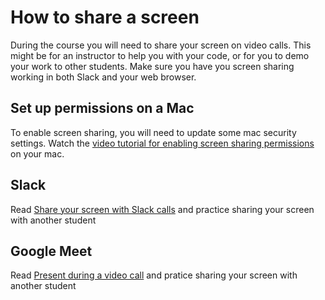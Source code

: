 # How to share a screen

During the course you will need to share your screen on video calls. This might be for an instructor to help you with your code, or for you to demo your work to other students. Make sure you have you screen sharing working in both Slack and your web browser.

## Set up permissions on a Mac

To enable screen sharing, you will need to update some mac security settings. Watch the [video tutorial for enabling screen sharing permissions](https://www.loom.com/share/fead2612994348a6a9d7839fcac49656?sharedAppSource=personal_library) on your mac.

## Slack

Read [Share your screen with Slack calls](https://slack.com/intl/en-nz/help/articles/115003501303-Share-your-screen-with-Slack-calls) and practice sharing your screen with another student

## Google Meet

Read [Present during a video call](https://support.google.com/meet/answer/9308856?co=GENIE.Platform%3DDesktop&hl=en) and pratice sharing your screen with another student
